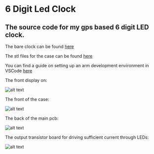 # 6 Digit Led Clock

## The source code for my gps based 6 digit LED clock.

The bare clock can be found [here](https://www.banggood.com/DIY-6-Digit-LED-Large-Screen-Two-Color-Digital-Tube-Desktop-Clock-Kit-Touch-Control-p-1150507.html)

The stl files for the case can be found [here](https://www.thingiverse.com/thing:3839005)

You can find a guide on setting up an arm development environment in VSCode [here](http://hbfsrobotics.com/blog/configuring-vs-code-arm-development-stm32cubemx)



The front display on:

![alt text](https://cdn.thingiverse.com/assets/31/30/11/b6/3e/featured_preview_IMG_20190829_154324.png "Display 1")

The front of the case:

![alt text](https://cdn.thingiverse.com/assets/12/04/bc/7e/b0/featured_preview_IMG_20190829_164002.png "Front 1")

The back of the main pcb:

![alt text](https://cdn.thingiverse.com/assets/99/3c/21/44/87/featured_preview_IMG_20190829_164015.png "Back 1")

The output transistor board for driving sufficient current through LEDs:

![alt text](https://cdn.thingiverse.com/assets/4a/27/68/29/3c/featured_preview_IMG_20190829_103334.png "Driver Board")

